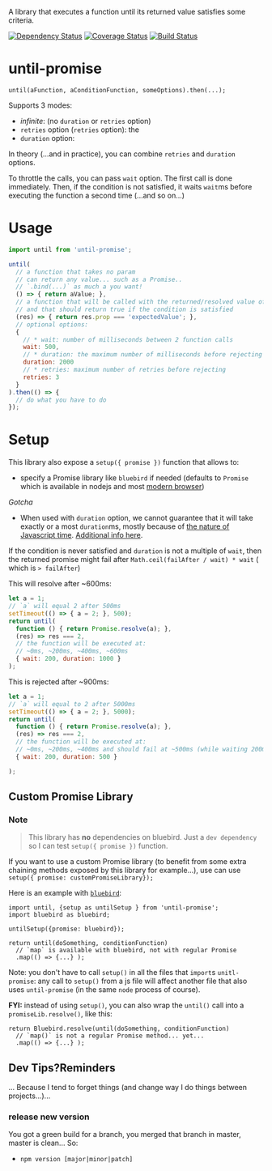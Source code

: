 A library that executes a function until its returned value satisfies some criteria.

[![Dependency Status](https://david-dm.org/saadtazi/until-promise.svg)](https://david-dm.org/saadtazi/until-promise) [![Coverage Status](https://coveralls.io/repos/github/saadtazi/until-promise/badge.svg?branch=master)](https://coveralls.io/github/saadtazi/until-promise?branch=master) [![Build Status](https://travis-ci.org/saadtazi/until-promise.svg)](https://travis-ci.org/saadtazi/until-promise)

# until-promise

```
until(aFunction, aConditionFunction, someOptions).then(...);
```

Supports 3 modes:
* *infinite*: (no `duration` or `retries` option)
* `retries` option (`retries` option): the
* `duration` option:

In theory (...and in practice), you can combine `retries` and `duration` options.

To throttle the calls, you can pass `wait` option. The first call is done immediately. Then, if the condition is not satisfied, it waits `wait`ms before executing the function a second time (...and so on...)

# Usage

```js
import until from 'until-promise';

until(
  // a function that takes no param
  // can return any value... such as a Promise..
  // `.bind(...)` as much a you want!
  () => { return aValue; },
  // a function that will be called with the returned/resolved value of the first function
  // and that should return true if the condition is satisfied
  (res) => { return res.prop === 'expectedValue'; },
  // optional options:
  {
    // * wait: number of milliseconds between 2 function calls
    wait: 500,
    // * duration: the maximum number of milliseconds before rejecting
    duration: 2000
    // * retries: maximum number of retries before rejecting
    retries: 3
  }
).then(() => {
  // do what you have to do
});
```

# Setup

This library also expose a `setup({ promise })` function that allows to:
* specify a Promise library like `bluebird` if needed (defaults to `Promise` which is available in nodejs and most [modern browser](http://caniuse.com/#search=promise))

*Gotcha*
* When used with `duration` option, we cannot guarantee that it will take exactly or a most `duration`ms, mostly because of [the nature of Javascript time](http://ejohn.org/blog/accuracy-of-javascript-time/). [Additional info here](https://developer.mozilla.org/en-US/docs/Web/API/WindowTimers/setTimeout#Notes).

If the condition is never satisfied and `duration` is not a multiple of `wait`,
then the returned promise might fail after `Math.ceil(failAfter / wait) * wait` ( which is `> failAfter`)


This will resolve after ~600ms:
```js
let a = 1;
// `a` will equal 2 after 500ms
setTimeout(() => { a = 2; }, 500);
return until(
  function () { return Promise.resolve(a); },
  (res) => res === 2,
  // the function will be executed at:
  // ~0ms, ~200ms, ~400ms, ~600ms
  { wait: 200, duration: 1000 }
);
```

This is rejected after ~900ms:
```js
let a = 1;
// `a` will equal to 2 after 5000ms
setTimeout(() => { a = 2; }, 5000);
return until(
  function () { return Promise.resolve(a); },
  (res) => res === 2,
  // the function will be executed at:
  // ~0ms, ~200ms, ~400ms and should fail at ~500ms (while waiting 200ms before doing the 4th call)
  { wait: 200, duration: 500 }

);
```

## Custom Promise Library

### Note

> This library has **no** dependencies on bluebird. Just a `dev dependency` so I can test `setup({ promise })` function.

If you want to use a custom Promise library (to benefit
from some extra chaining methods exposed by this library for example...),
use can use `setup({ promise: customPromiseLibrary});`

Here is an example with [`bluebird`](http://bluebirdjs.com/docs/getting-started.html):

```
import until, {setup as untilSetup } from 'until-promise';
import bluebird as bluebird;

untilSetup({promise: bluebird});

return until(doSomething, conditionFunction)
  // `map` is available with bluebird, not with regular Promise
  .map(() => {...} );
```

Note: you don't have to call `setup()` in all the files that `import`s `unitl-promise`: any call to `setup()` from a js file will affect another file that also uses `until-promise` (in the same `node` process of course).

**FYI:** instead of using `setup()`, you can also wrap the `until()` call into a `promiseLib.resolve()`, like this:

```
return Bluebird.resolve(until(doSomething, conditionFunction)
  // `map()` is not a regular Promise method... yet...
  .map(() => {...} );
```

## Dev Tips?Reminders

... Because I tend to forget things (and change way I do things between projects...)...

### release new version

You got a green build for a branch, you merged that branch in master, master is clean... So:
* `npm version [major|minor|patch]`
